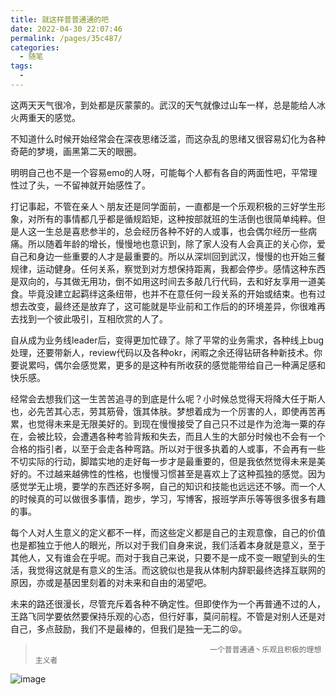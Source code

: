 ```yaml
---
title: 就这样普普通通的吧
date: 2022-04-30 22:07:46
permalink: /pages/35c487/
categories:
  - 随笔
tags:
  - 
---
```


这两天天气很冷，到处都是灰蒙蒙的。武汉的天气就像过山车一样，总是能给人冰火两重天的感觉。

不知道什么时候开始经常会在深夜思绪泛滥，而这杂乱的思绪又很容易幻化为各种奇葩的梦境，画黑第二天的眼圈。

<!-- more -->

明明自己也不是一个容易emo的人呀，可能每个人都有各自的两面性吧，平常理性过了头，一不留神就开始感性了。

打记事起，不管在亲人丶朋友还是同学面前，一直都是一个乐观积极的三好学生形象，对所有的事情都几乎都是循规蹈矩，这种按部就班的生活倒也很简单纯粹。但是人这一生总是喜悲参半的，总会经历各种不好的人或事，也会偶尔经历一些病痛。所以随着年龄的增长，慢慢地也意识到，除了家人没有人会真正的关心你，爱自己和身边一些重要的人才是最重要的。所以从深圳回到武汉，慢慢的也开始三餐规律，运动健身。任何关系，察觉到对方想保持距离，我都会停步。感情这种东西是双向的，与其做无用功，倒不如用这时间去多敲几行代码，去和好友享用一道美食。毕竟没建立起羁绊这条纽带，也并不在意任何一段关系的开始或结束。也有过想去改变，最终还是放弃了，这可能就是毕业前和工作后的的环境差异，你很难再去找到一个彼此吸引，互相欣赏的人了。

自从成为业务线leader后，变得更加忙碌了。除了平常的业务需求，各种线上bug处理，还要带新人，review代码以及各种okr，闲暇之余还得钻研各种新技术。你要说累吗，偶尔会感觉累，更多的是这种有所收获的感觉能带给自己一种满足感和快乐感。

经常会去想我们这一生苦苦追寻的到底是什么呢？小时候总觉得天将降大任于斯人也，必先苦其心志，劳其筋骨，饿其体肤。梦想着成为一个厉害的人，即使再苦再累，也觉得未来是无限美好的。到现在慢慢接受了自己只不过是作为沧海一粟的存在，会被比较，会遭遇各种考验背叛和失去，而且人生的大部分时候也不会有一个合格的指引者，以至于会走各种弯路。所以对于很多执着的人或事，不会再有一些不切实际的行动，脚踏实地的走好每一步才是最重要的，但是我依然觉得未来是美好的。不过越来越佛性的性格，也慢慢习惯甚至是喜欢上了这种孤独的感觉。因为感觉学无止境，要学的东西还好多啊，自己的知识和技能也远远还不够。而一个人的时候真的可以做很多事情，跑步，学习，写博客，报班学声乐等等很多很多有趣的事。

每个人对人生意义的定义都不一样，而这些定义都是自己的主观意像，自己的价值也是都独立于他人的眼光，所以对于我们自身来说，我们活着本身就是意义，至于其他人，又有谁会在乎呢。而对于我自己来说，只要不是一成不变一眼望到头的生活，我觉得这就是有意义的生活。而这貌似也是我从体制内辞职最终选择互联网的原因，亦或是基因里刻着的对未来和自由的渴望吧。

未来的路还很漫长，尽管充斥着各种不确定性。但即使作为一个再普通不过的人，王路飞同学要依然要保持乐观的心态，但行好事，莫问前程。不管是对别人还是对自己，多点鼓励，我们不是最棒的，但我们是独一无二的😝。

>                                            一个普普通通丶乐观且积极的理想主义者

![image](https://20220502-1309090431.cos.ap-shanghai.myqcloud.com/myBlog/putong.png)

 <comment/> 
